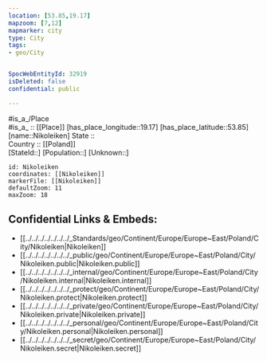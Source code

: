 ```yaml
---
location: [53.85,19.17] 
mapzoom: [7,12] 
mapmarker: city 
type: City
tags:
- geo/City


SpocWebEntityId: 32919
isDeleted: false
confidential: public

---
```

#is_a_/Place  
#is_a_ :: [[Place]] 
[has_place_longitude::19.17] 
[has_place_latitude::53.85] 
[name::Nikoleiken] 
State ::  
Country :: [[Poland]]  
[StateId::] 
[Population::] 
[Unknown::] 


```leaflet
id: Nikoleiken
coordinates: [[Nikoleiken]] 
markerFile: [[Nikoleiken]] 
defaultZoom: 11 
maxZoom: 18
```


## Confidential Links & Embeds: 
- [[../../../../../../../_Standards/geo/Continent/Europe/Europe~East/Poland/City/Nikoleiken|Nikoleiken]] 
- [[../../../../../../../_public/geo/Continent/Europe/Europe~East/Poland/City/Nikoleiken.public|Nikoleiken.public]] 
- [[../../../../../../../_internal/geo/Continent/Europe/Europe~East/Poland/City/Nikoleiken.internal|Nikoleiken.internal]] 
- [[../../../../../../../_protect/geo/Continent/Europe/Europe~East/Poland/City/Nikoleiken.protect|Nikoleiken.protect]] 
- [[../../../../../../../_private/geo/Continent/Europe/Europe~East/Poland/City/Nikoleiken.private|Nikoleiken.private]] 
- [[../../../../../../../_personal/geo/Continent/Europe/Europe~East/Poland/City/Nikoleiken.personal|Nikoleiken.personal]] 
- [[../../../../../../../_secret/geo/Continent/Europe/Europe~East/Poland/City/Nikoleiken.secret|Nikoleiken.secret]] 
